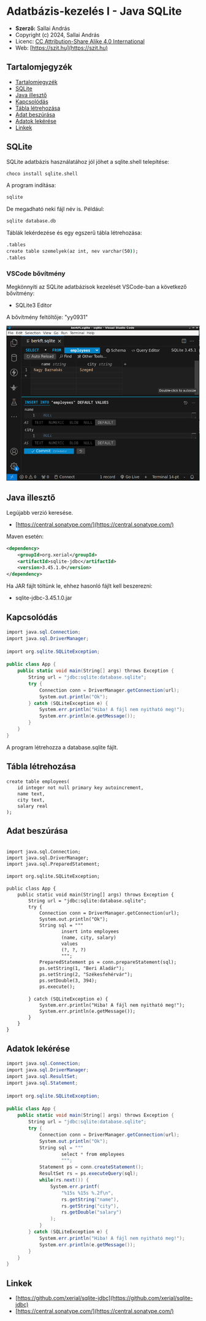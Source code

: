 # Adatbázis-kezelés I - Java SQLite

* **Szerző:** Sallai András
* Copyright (c) 2024, Sallai András
* Licenc: [CC Attribution-Share Alike 4.0 International](https://creativecommons.org/licenses/by-sa/4.0/)
* Web: [https://szit.hu](https://szit.hu)

## Tartalomjegyzék

* [Tartalomjegyzék](#tartalomjegyzék)
* [SQLite](#sqlite)
* [Java illesztő](#java-illesztő)
* [Kapcsolódás](#kapcsolódás)
* [Tábla létrehozása](#tábla-létrehozása)
* [Adat beszúrása](#adat-beszúrása)
* [Adatok lekérése](#adatok-lekérése)
* [Linkek](#linkek)

## SQLite

SQLite adatbázis használatához jól jöhet a sqlite.shell telepítése:

```cmd
choco install sqlite.shell
```

A program indítása:

```cmd
sqlite
```

De megadható neki fájl név is. Például:

```cmd
sqlite database.db
```

Táblák lekérdezése és egy egszerű tábla létrehozása:

```cmd
.tables
create table szemelyek(az int, nev varchar(50));
.tables
```

### VSCode bővítmény

Megkönnyíti az SQLite adatbázisok kezelését VSCode-ban a következő bővítmény:

* SQLite3 Editor

A bővítmény feltöltője: "yy0931"

![SQLite3 Editor](images/java_adatbazis/vscode_sqlite3_editor.png)

## Java illesztő

Legújabb verzió keresése.

* [https://central.sonatype.com/](https://central.sonatype.com/)

Maven esetén:

```xml
<dependency>
    <groupId>org.xerial</groupId>
    <artifactId>sqlite-jdbc</artifactId>
    <version>3.45.1.0</version>
</dependency>
```

Ha JAR fájlt töltünk le, ehhez hasonló fájlt kell beszerezni:

* sqlite-jdbc-3.45.1.0.jar

## Kapcsolódás

```csharp
import java.sql.Connection;
import java.sql.DriverManager;

import org.sqlite.SQLiteException;

public class App {
    public static void main(String[] args) throws Exception {
        String url = "jdbc:sqlite:database.sqlite";
        try {
            Connection conn = DriverManager.getConnection(url);
            System.out.println("Ok");
        } catch (SQLiteException e) {
            System.err.println("Hiba! A fájl nem nyitható meg!");
            System.err.println(e.getMessage());
        }
    }
}
```

A program létrehozza a database.sqlite fájlt.

## Tábla létrehozása

```sqlite
create table employees(
    id integer not null primary key autoincrement,
    name text,
    city text,
    salary real
);
```

## Adat beszúrása

```sqlite

import java.sql.Connection;
import java.sql.DriverManager;
import java.sql.PreparedStatement;

import org.sqlite.SQLiteException;

public class App {
    public static void main(String[] args) throws Exception {
        String url = "jdbc:sqlite:database.sqlite";
        try {
            Connection conn = DriverManager.getConnection(url);
            System.out.println("Ok");
            String sql = """
                    insert into employees
                    (name, city, salary)
                    values
                    (?, ?, ?)
                    """;
            PreparedStatement ps = conn.prepareStatement(sql);
            ps.setString(1, "Beri Aladár");
            ps.setString(2, "Székesfehérvár");
            ps.setDouble(3, 394);
            ps.execute();

        } catch (SQLiteException e) {
            System.err.println("Hiba! A fájl nem nyitható meg!");
            System.err.println(e.getMessage());
        }
    }
}
```

## Adatok lekérése

```csharp
import java.sql.Connection;
import java.sql.DriverManager;
import java.sql.ResultSet;
import java.sql.Statement;

import org.sqlite.SQLiteException;

public class App {
    public static void main(String[] args) throws Exception {
        String url = "jdbc:sqlite:database.sqlite";
        try {
            Connection conn = DriverManager.getConnection(url);
            System.out.println("Ok");
            String sql = """
                    select * from employees
                    """;
            Statement ps = conn.createStatement();            
            ResultSet rs = ps.executeQuery(sql);
            while(rs.next()) {
                System.err.printf(
                    "%15s %15s %.2f\n",
                    rs.getString("name"),
                    rs.getString("city"),
                    rs.getDouble("salary")
                );                
            }
        } catch (SQLiteException e) {
            System.err.println("Hiba! A fájl nem nyitható meg!");
            System.err.println(e.getMessage());
        }
    }
}
```

## Linkek

* [https://github.com/xerial/sqlite-jdbc](https://github.com/xerial/sqlite-jdbc)
* [https://central.sonatype.com/](https://central.sonatype.com/)
